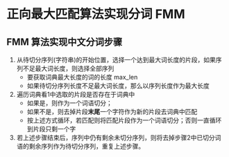 # 正向最大匹配算法实现分词 FMM

## FMM 算法实现中文分词步骤

1. 从待切分序列(字符串)的开始位置，选择一个达到最大词长度的片段，如果序列不足最大词长度，则选择全部序列
    - 要获取词典最大长度的词的长度 max_len
    - 如果待切分序列长度不足最大词长度，那么以序列长度作为最大长度
2. 遍历词典看1中选取的片段是否存在于词典中
    - 如果是，则作为一个词语切分；
    - 如果不是，则去掉片段**末尾**一个字符作为新的片段去词典中匹配
    - 按上述方式循环，若匹配则将匹配片段作为一个词语切分；否则一直循环到片段只剩一个字
3. 若上述步骤结束后，序列中仍有剩余未切分序列，则将去掉步骤2中已切分词语的剩余序列作为待切分序列，重复上述步骤。